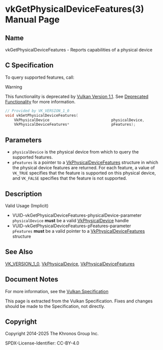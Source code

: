 # vkGetPhysicalDeviceFeatures(3) Manual Page

## Name

vkGetPhysicalDeviceFeatures - Reports capabilities of a physical device



## [](#_c_specification)C Specification

To query supported features, call:

Warning

This functionality is deprecated by [Vulkan Version 1.1](#versions-1.1). See [Deprecated Functionality](#deprecation-gpdp2) for more information.

```c++
// Provided by VK_VERSION_1_0
void vkGetPhysicalDeviceFeatures(
    VkPhysicalDevice                            physicalDevice,
    VkPhysicalDeviceFeatures*                   pFeatures);
```

## [](#_parameters)Parameters

- `physicalDevice` is the physical device from which to query the supported features.
- `pFeatures` is a pointer to a [VkPhysicalDeviceFeatures](https://registry.khronos.org/vulkan/specs/latest/man/html/VkPhysicalDeviceFeatures.html) structure in which the physical device features are returned. For each feature, a value of `VK_TRUE` specifies that the feature is supported on this physical device, and `VK_FALSE` specifies that the feature is not supported.

## [](#_description)Description

Valid Usage (Implicit)

- [](#VUID-vkGetPhysicalDeviceFeatures-physicalDevice-parameter)VUID-vkGetPhysicalDeviceFeatures-physicalDevice-parameter  
  `physicalDevice` **must** be a valid [VkPhysicalDevice](https://registry.khronos.org/vulkan/specs/latest/man/html/VkPhysicalDevice.html) handle
- [](#VUID-vkGetPhysicalDeviceFeatures-pFeatures-parameter)VUID-vkGetPhysicalDeviceFeatures-pFeatures-parameter  
  `pFeatures` **must** be a valid pointer to a [VkPhysicalDeviceFeatures](https://registry.khronos.org/vulkan/specs/latest/man/html/VkPhysicalDeviceFeatures.html) structure

## [](#_see_also)See Also

[VK\_VERSION\_1\_0](https://registry.khronos.org/vulkan/specs/latest/man/html/VK_VERSION_1_0.html), [VkPhysicalDevice](https://registry.khronos.org/vulkan/specs/latest/man/html/VkPhysicalDevice.html), [VkPhysicalDeviceFeatures](https://registry.khronos.org/vulkan/specs/latest/man/html/VkPhysicalDeviceFeatures.html)

## [](#_document_notes)Document Notes

For more information, see the [Vulkan Specification](https://registry.khronos.org/vulkan/specs/latest/html/vkspec.html#vkGetPhysicalDeviceFeatures)

This page is extracted from the Vulkan Specification. Fixes and changes should be made to the Specification, not directly.

## [](#_copyright)Copyright

Copyright 2014-2025 The Khronos Group Inc.

SPDX-License-Identifier: CC-BY-4.0